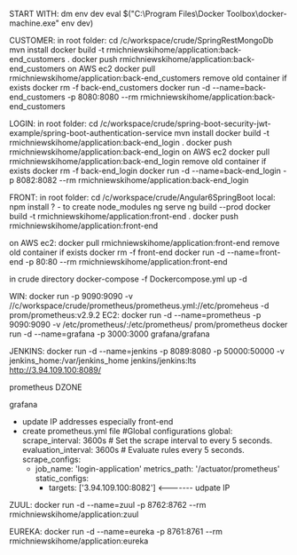 START WITH:
dm env dev
eval $("C:\Program Files\Docker Toolbox\docker-machine.exe" env dev)

CUSTOMER:
in root folder:
cd /c/workspace/crude/SpringRestMongoDb
mvn install
docker build -t rmichniewskihome/application:back-end_customers .
docker push rmichniewskihome/application:back-end_customers
on AWS ec2
docker pull rmichniewskihome/application:back-end_customers
remove old container if exists
docker rm -f back-end_customers
docker run -d --name=back-end_customers -p 8080:8080 --rm rmichniewskihome/application:back-end_customers

LOGIN:
in root folder:
cd /c/workspace/crude/spring-boot-security-jwt-example/spring-boot-authentication-service
mvn install
docker build -t rmichniewskihome/application:back-end_login .
docker push rmichniewskihome/application:back-end_login
on AWS ec2
docker pull rmichniewskihome/application:back-end_login
remove old container if exists
docker rm -f back-end_login
docker run -d --name=back-end_login -p 8082:8082 --rm rmichniewskihome/application:back-end_login

FRONT:
in root folder:
cd /c/workspace/crude/Angular6SpringBoot
local:
npm install ? - to create node_modules
ng serve
ng build --prod
docker build -t rmichniewskihome/application:front-end .
docker push rmichniewskihome/application:front-end

on AWS ec2:
docker pull rmichniewskihome/application:front-end
remove old container if exists
docker rm -f front-end
docker run -d --name=front-end -p 80:80 --rm rmichniewskihome/application:front-end

in crude directory
docker-compose -f Dockercompose.yml up -d

WIN:
docker run -p 9090:9090 -v //c/workspace/crude/prometheus/prometheus.yml://etc/promeheus -d prom/prometheus:v2.9.2
EC2:
docker run -d --name=prometheus -p 9090:9090 -v /etc/prometheus/:/etc/prometheus/ prom/prometheus
docker run -d --name=grafana -p 3000:3000 grafana/grafana

JENKINS:
docker run -d --name=jenkins -p 8089:8080 -p 50000:50000 -v jenkins_home:/var/jenkins_home jenkins/jenkins:lts
http://3.94.109.100:8089/

prometheus
DZONE

grafana

- update IP addresses especially front-end
- create prometheus.yml file
#Global configurations
global:
  scrape_interval:     3600s # Set the scrape interval to every 5 seconds.
  evaluation_interval: 3600s # Evaluate rules every 5 seconds.
scrape_configs:
  - job_name: 'login-application'
    metrics_path: '/actuator/prometheus'
    static_configs:
      - targets: ['3.94.109.100:8082'] <------- udpate IP

ZUUL:
docker run -d --name=zuul -p 8762:8762 --rm rmichniewskihome/application:zuul

EUREKA:
docker run -d --name=eureka -p 8761:8761 --rm rmichniewskihome/application:eureka